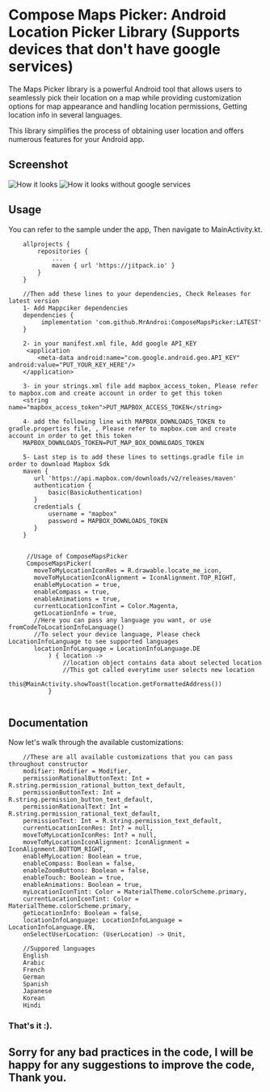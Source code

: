 # Compose Maps Picker: Android Location Picker Library (Supports devices that don't have google services)

The Maps Picker library is a powerful Android tool that allows users to seamlessly pick their
location on a map while providing customization options for map appearance and handling location
permissions, Getting location info in several languages.

This library simplifies the process of obtaining user location and offers numerous
features for your Android app.

## Screenshot

![How it looks](screenshots/sample.gif)
![How it looks without google services](screenshots/sample2.gif)

## Usage

You can refer to the sample under the app, Then navigate to MainActivity.kt.

```
    allprojects {
		repositories {
			...
			maven { url 'https://jitpack.io' }
		}
	}
	
	//Then add these lines to your dependencies, Check Releases for latest version
	1- Add Mappciker dependencies
	dependencies {
	     implementation 'com.github.MrAndroi:ComposeMapsPicker:LATEST'
	}

    2- in your manifest.xml file, Add google API_KEY
     <application
        <meta-data android:name="com.google.android.geo.API_KEY" android:value="PUT_YOUR_KEY_HERE"/>
    </application>
    
    3- in your strings.xml file add mapbox_access_token, Please refer to mapbox.com and create account in order to get this token
    <string name="mapbox_access_token">PUT_MAPBOX_ACCESS_TOKEN</string>
    
    4- add the following line with MAPBOX_DOWNLOADS_TOKEN to gradle.properties file, , Please refer to mapbox.com and create account in order to get this token
    MAPBOX_DOWNLOADS_TOKEN=PUT_MAP_BOX_DOWNLOADS_TOKEN
    
    5- Last step is to add these lines to settings.gradle file in order to download Mapbox Sdk
    maven {
       url 'https://api.mapbox.com/downloads/v2/releases/maven'
       authentication {
           basic(BasicAuthentication)
       }
       credentials {
           username = "mapbox"
           password = MAPBOX_DOWNLOADS_TOKEN
       }
    }


     //Usage of ComposeMapsPicker
     ComposeMapsPicker(
       moveToMyLocationIconRes = R.drawable.locate_me_icon,
       moveToMyLocationIconAlignment = IconAlignment.TOP_RIGHT,
       enableMyLocation = true,
       enableCompass = true,
       enableAnimations = true,
       currentLocationIconTint = Color.Magenta,
       getLocationInfo = true,
       //Here you can pass any language you want, or use fromCodeToLocationInfoLanguage()
       //To select your device language, Please check LocationInfoLanguage to see supported languages
       locationInfoLanguage = LocationInfoLanguage.DE
           ) { location ->
               //location object contains data about selected location
               //This got called everytime user selects new location
               this@MainActivity.showToast(location.getFormattedAddress())
           }


```

## Documentation

Now let's walk through the available customizations:

```
    //These are all available customizations that you can pass throughout constructor
    modifier: Modifier = Modifier,
    permissionRationalButtonText: Int = R.string.permission_rational_button_text_default,
    permissionButtonText: Int = R.string.permission_button_text_default,
    permissionRationalText: Int = R.string.permission_rational_text_default,
    permissionText: Int = R.string.permission_text_default,
    currentLocationIconRes: Int? = null,
    moveToMyLocationIconRes: Int? = null,
    moveToMyLocationIconAlignment: IconAlignment = IconAlignment.BOTTOM_RIGHT,
    enableMyLocation: Boolean = true,
    enableCompass: Boolean = false,
    enableZoomButtons: Boolean = false,
    enableTouch: Boolean = true,
    enableAnimations: Boolean = true,
    myLocationIconTint: Color = MaterialTheme.colorScheme.primary,
    currentLocationIconTint: Color = MaterialTheme.colorScheme.primary,
    getLocationInfo: Boolean = false,
    locationInfoLanguage: LocationInfoLanguage = LocationInfoLanguage.EN,
    onSelectUserLocation: (UserLocation) -> Unit,
    
    //Suppored languages
    English
    Arabic
    French
    German
    Spanish
    Japanese
    Korean
    Hindi

```

### That's it :).

## Sorry for any bad practices in the code, I will be happy for any suggestions to improve the code, Thank you.

